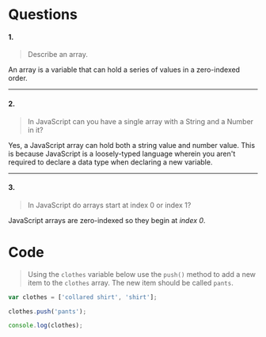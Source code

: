 # Questions

#### 1.

>Describe an array.

An array is a variable that can hold a series of values in a zero-indexed order.

---

#### 2.

>In JavaScript can you have a single array with a String and a Number in it?

Yes, a JavaScript array can hold both a string value and number value. This is because JavaScript is a loosely-typed language wherein you aren't required to declare a data type when declaring a new variable.

---

#### 3.

>In JavaScript do arrays start at index 0 or index 1?

JavaScript arrays are zero-indexed so they begin at _index 0_.

# Code

>Using the `clothes` variable below use the `push()` method to add a new item to the `clothes` array. The new item should be called `pants`.

```js
var clothes = ['collared shirt', 'shirt'];

clothes.push('pants');

console.log(clothes);
```
